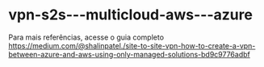 # vpn-s2s---multicloud-aws---azure
Para mais referências, acesse o guia completo https://medium.com/@shalinpatel./site-to-site-vpn-how-to-create-a-vpn-between-azure-and-aws-using-only-managed-solutions-bd9c9776adbf
